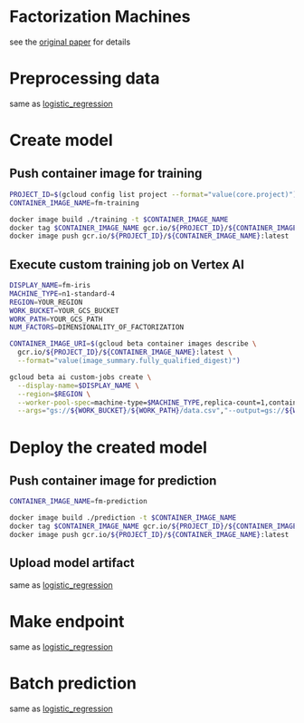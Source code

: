 # Factorization Machines
see the [original paper](https://www.researchgate.net/publication/220766482_Factorization_Machines) for details

# Preprocessing data
same as [logistic_regression](https://github.com/imaiyu625/vertexai-custom-models/blob/main/logistic_regression/README.md#preprocessing-data)

# Create model
## Push container image for training
```bash
PROJECT_ID=$(gcloud config list project --format="value(core.project)")
CONTAINER_IMAGE_NAME=fm-training

docker image build ./training -t $CONTAINER_IMAGE_NAME
docker tag $CONTAINER_IMAGE_NAME gcr.io/${PROJECT_ID}/${CONTAINER_IMAGE_NAME}:latest
docker image push gcr.io/${PROJECT_ID}/${CONTAINER_IMAGE_NAME}:latest
```

## Execute custom training job on Vertex AI
```bash
DISPLAY_NAME=fm-iris
MACHINE_TYPE=n1-standard-4
REGION=YOUR_REGION
WORK_BUCKET=YOUR_GCS_BUCKET
WORK_PATH=YOUR_GCS_PATH
NUM_FACTORS=DIMENSIONALITY_OF_FACTORIZATION

CONTAINER_IMAGE_URI=$(gcloud beta container images describe \
  gcr.io/${PROJECT_ID}/${CONTAINER_IMAGE_NAME}:latest \
  --format="value(image_summary.fully_qualified_digest)")

gcloud beta ai custom-jobs create \
  --display-name=$DISPLAY_NAME \
  --region=$REGION \
  --worker-pool-spec=machine-type=$MACHINE_TYPE,replica-count=1,container-image-uri=$CONTAINER_IMAGE_URI \
  --args="gs://${WORK_BUCKET}/${WORK_PATH}/data.csv","--output=gs://${WORK_BUCKET}/${WORK_PATH}/","--nfactors=${NUM_FACTORS}"
```

# Deploy the created model
## Push container image for prediction
```bash
CONTAINER_IMAGE_NAME=fm-prediction

docker image build ./prediction -t $CONTAINER_IMAGE_NAME
docker tag $CONTAINER_IMAGE_NAME gcr.io/${PROJECT_ID}/${CONTAINER_IMAGE_NAME}:latest
docker image push gcr.io/${PROJECT_ID}/${CONTAINER_IMAGE_NAME}:latest
```

## Upload model artifact
same as [logistic_regression](https://github.com/imaiyu625/vertexai-custom-models/blob/main/logistic_regression/README.md#upload-model-artifact)

# Make endpoint
same as [logistic_regression](https://github.com/imaiyu625/vertexai-custom-models/blob/main/logistic_regression/README.md#make-endpoint)

# Batch prediction
same as [logistic_regression](https://github.com/imaiyu625/vertexai-custom-models/blob/main/logistic_regression/README.md#batch-prediction)
